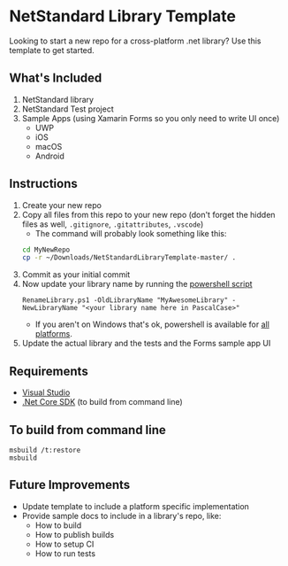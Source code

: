 # NetStandard Library Template

Looking to start a new repo for a cross-platform .net library?  Use this template to get started.

## What's Included

1. NetStandard library
1. NetStandard Test project
1. Sample Apps (using Xamarin Forms so you only need to write UI once)
    * UWP
    * iOS
    * macOS
    * Android

## Instructions

1. Create your new repo
1. Copy all files from this repo to your new repo (don't forget the hidden files as well, `.gitignore`, `.gitattributes`, `.vscode`)
    * The command will probably look something like this:
    ```bash
    cd MyNewRepo
    cp -r ~/Downloads/NetStandardLibraryTemplate-master/ .
    ```
1. Commit as your initial commit
1. Now update your library name by running the [powershell script](RenameLibrary.ps1)
    ```
    RenameLibrary.ps1 -OldLibraryName "MyAwesomeLibrary" -NewLibraryName "<your library name here in PascalCase>"
    ```
    * If you aren't on Windows that's ok, powershell is available for [all platforms](https://github.com/PowerShell/PowerShell#get-powershell).
1. Update the actual library and the tests and the Forms sample app UI

## Requirements

* [Visual Studio](https://www.visualstudio.com/vs/)
* [.Net Core SDK](https://www.microsoft.com/net/download/core) (to build from command line)

## To build from command line
```
msbuild /t:restore
msbuild
```

## Future Improvements

* Update template to include a platform specific implementation
* Provide sample docs to include in a library's repo, like:
    * How to build
    * How to publish builds
    * How to setup CI
    * How to run tests